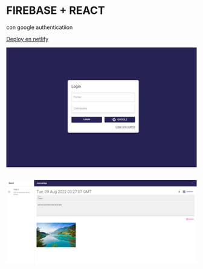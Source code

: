 # FIREBASE + REACT

con google authenticatiion

[Deploy en netlify](https://graceful-chebakia-e60d49.netlify.app/auth/login)

![](/image1.png "")

\
![](/image2.png "")
